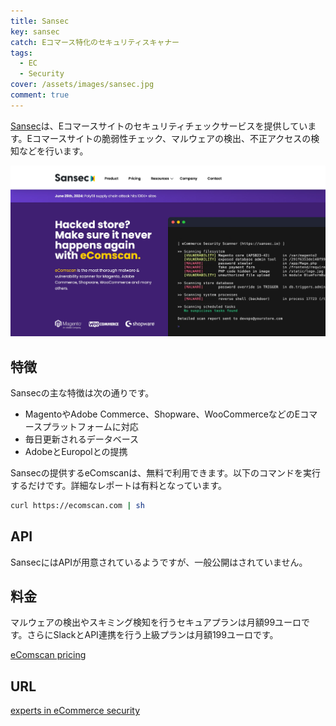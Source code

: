 ```yaml
---
title: Sansec
key: sansec
catch: Eコマース特化のセキュリティスキャナー
tags:
  - EC
  - Security
cover: /assets/images/sansec.jpg
comment: true
---
```


[Sansec](https://sansec.io/)は、Eコマースサイトのセキュリティチェックサービスを提供しています。Eコマースサイトの脆弱性チェック、マルウェアの検出、不正アクセスの検知などを行います。

[![SansecのWebサイト](/assets/images/sansec.jpg)](https://sansec.io/)

<!--more-->

## 特徴

Sansecの主な特徴は次の通りです。

- MagentoやAdobe Commerce、Shopware、WooCommerceなどのEコマースプラットフォームに対応
- 毎日更新されるデータベース
- AdobeとEuropolとの提携

Sansecの提供するeComscanは、無料で利用できます。以下のコマンドを実行するだけです。詳細なレポートは有料となっています。

```bash
curl https://ecomscan.com | sh
```

## API

SansecにはAPIが用意されているようですが、一般公開はされていません。

## 料金

マルウェアの検出やスキミング検知を行うセキュアプランは月額99ユーロです。さらにSlackとAPI連携を行う上級プランは月額199ユーロです。

[eComscan pricing](https://sansec.io/pricing)

## URL

[experts in eCommerce security](https://sansec.io/)
